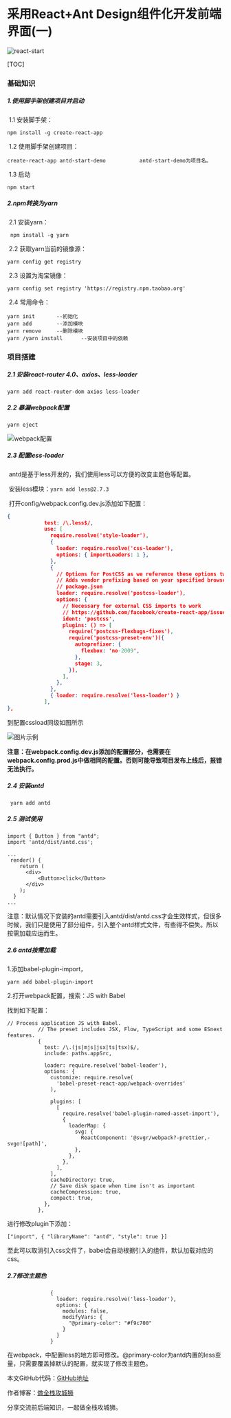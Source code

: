 # 采用React+Ant Design组件化开发前端界面(一)
![react-start](https://s1.ax1x.com/2018/12/14/FUJo6K.png)

[TOC]

### 基础知识

##### 1.使用脚手架创建项目并启动

​	1.1 安装脚手架：

```
npm install -g create-react-app
```

​	1.2 使用脚手架创建项目：

```
create-react-app antd-start-demo           antd-start-demo为项目名。
```

​	1.3 启动

```
npm start
```

##### 2.npm转换为yarn

​	2.1 安装yarn：

```
 npm install -g yarn
```

​	2.2 获取yarn当前的镜像源：

```
yarn config get registry
```

​	2.3 设置为淘宝镜像：

```
yarn config set registry 'https://registry.npm.taobao.org'
```

​	2.4 常用命令：

```
yarn init		--初始化
yarn add		--添加模块
yarn remove		--删除模块
yarn /yarn install		--安装项目中的依赖
```

### 项目搭建

##### 2.1 安装react-router 4.0、axios、less-loader

```
yarn add react-router-dom axios less-loader
```

##### 2.2 暴漏webpack配置

```
yarn eject
```

![webpack配置](https://s1.ax1x.com/2018/12/14/FUtPv6.png)

##### 2.3 配置less-loader

​	antd是基于less开发的，我们使用less可以方便的改变主题色等配置。

​	安装less模块：`yarn add less@2.7.3`

​	打开config/webpack.config.dev.js添加如下配置：

```json
{
            test: /\.less$/,
            use: [
              require.resolve('style-loader'),
              {
                loader: require.resolve('css-loader'),
                options: { importLoaders: 1 },
              },
              {
                // Options for PostCSS as we reference these options twice
                // Adds vendor prefixing based on your specified browser support in
                // package.json
                loader: require.resolve('postcss-loader'),
                options: {
                  // Necessary for external CSS imports to work
                  // https://github.com/facebook/create-react-app/issues/2677
                  ident: 'postcss',
                  plugins: () => [
                    require('postcss-flexbugs-fixes'),
                    require('postcss-preset-env')({
                      autoprefixer: {
                        flexbox: 'no-2009',
                      },
                      stage: 3,
                    }),
                  ],
                },
              },
              { loader: require.resolve('less-loader') }
            ],
},
```

到配置cssload同级如图所示

![图片示例](https://s1.ax1x.com/2018/12/15/FaQR4x.png)

**注意：在webpack.config.dev.js添加的配置部分，也需要在webpack.config.prod.js中做相同的配置。否则可能导致项目发布上线后，报错无法执行。**

##### 2.4 安装antd

```
 yarn add antd
```

##### 2.5 测试使用

```
import { Button } from "antd";
import 'antd/dist/antd.css';

...
 render() {
    return (
      <div>
          <Button>click</Button>
      </div>
    );
  }
...
```

注意：默认情况下安装的antd需要引入antd/dist/antd.css才会生效样式，但很多时候，我们只是使用了部分组件，引入整个antd样式文件，有些得不偿失。所以按需加载应运而生。

##### 2.6 antd按需加载

1.添加babel-plugin-import，

`yarn add babel-plugin-import`

2.打开webpack配置，搜索：JS with Babel

找到如下配置：

```
// Process application JS with Babel.
          // The preset includes JSX, Flow, TypeScript and some ESnext features.
          {
            test: /\.(js|mjs|jsx|ts|tsx)$/,
            include: paths.appSrc,

            loader: require.resolve('babel-loader'),
            options: {
              customize: require.resolve(
                'babel-preset-react-app/webpack-overrides'
              ),
              
              plugins: [
                [
                  require.resolve('babel-plugin-named-asset-import'),
                  {
                    loaderMap: {
                      svg: {
                        ReactComponent: '@svgr/webpack?-prettier,-svgo![path]',
                      },
                    },
                  },
                ],
              ],
              cacheDirectory: true,
              // Save disk space when time isn't as important
              cacheCompression: true,
              compact: true,
            },
          },
```

进行修改plugin下添加：

`["import", { "libraryName": "antd", "style": true }]`

至此可以取消引入css文件了，babel会自动根据引入的组件，默认加载对应的css。

##### 2.7修改主题色

```
              {
                loader: require.resolve('less-loader'),
                options: {
                  modules: false,
                  modifyVars: {
                    "@primary-color": "#f9c700"
                  }
                }
              }
```

在webpack，中配置less的地方即可修改。@primary-color为antd内置的less变量，只需要覆盖掉默认的配置，就实现了修改主题色。





本文GitHub代码：[GitHub地址](https://github.com/iquanzhan/antd-start-demo)

作者博客：[做全栈攻城狮](http://www.chengxiaoxiao.com/)

分享交流前后端知识，一起做全栈攻城狮。